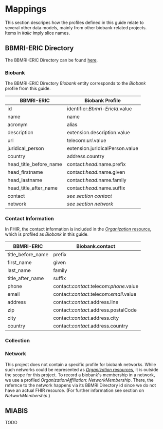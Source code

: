 ﻿

# Mappings
This section descripes how the profiles defined in this guide relate to several other data models, mainly from other biobank-related projects. Items in *italic* imply slice names.

## BBMRI-ERIC  Directory
The BBMRI-ERIC Directory can be found [here](https://directory.bbmri-eric.eu).

### Biobank
The BBMRI-ERIC Directory *Biobank* entity corresponds to the *Biobank* profile from this guide.

| BBMRI-ERIC | Biobank Profile |
|--|--|
|id | identifier:*Bbmri-EricId*.value |
|name | name |
|acronym | alias |
|description | extension.description.value |
|url | telecom:*url*.value|
|juridical_person | extension.juridicalPerson.value |
|country | address.country |
|head_title_before_name | contact:*head*.name.prefix |
|head_firstname | contact:*head*.name.given |
|head_lastname | contact:*head*.name.family |
|head_title_after_name | contact:*head*.name.suffix |
|contact | *see section contact* |
|network | *see section network* |

### Contact Information
In FHIR, the contact information is included in the [*Organization* resource][1], which is profiled as *Biobank* in this guide.

| BBMRI-ERIC| Biobank.contact |
|--|--|
| title_before_name |  prefix |
|first_name | given |
|last_name | family |
|title_after_name | suffix |
| phone | contact:*contact*.telecom:*phone*.value |
|email | contact:*contact*.telecom:*email*.value |
|address | contact:*contact*.address.line |
|zip | contact:*contact*.address.postalCode |
|city | contact:*contact*.address.city |
|country | contact:*contact*.address.country |



### Collection


### Network
This project does not contain a specific profile for biobank networks. While such networks could be represented as [*Organization* resources][1], it is outside the scope for this project.
 To record a biobank's membership in a network, we use a profiled *OrganizationAffiliation*: *NetworkMembership*. There, the refernce to the network happens via its BBMRI Directory id since we do not have an actual FHIR resource. (For further information see section on *NetworkMembership*.)


## MIABIS

TODO

[1]:https://www.hl7.org/fhir/organization.html
